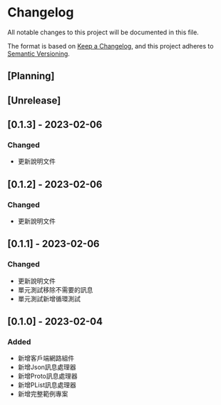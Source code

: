# Changelog
All notable changes to this project will be documented in this file.

The format is based on [Keep a Changelog](https://keepachangelog.com/en/1.0.0/),
and this project adheres to [Semantic Versioning](https://semver.org/spec/v2.0.0.html).

## [Planning]

## [Unrelease]

## [0.1.3] - 2023-02-06
### Changed
- 更新說明文件

## [0.1.2] - 2023-02-06
### Changed
- 更新說明文件

## [0.1.1] - 2023-02-06
### Changed
- 更新說明文件
- 單元測試移除不需要的訊息
- 單元測試新增循環測試

## [0.1.0] - 2023-02-04
### Added
- 新增客戶端網路組件
- 新增Json訊息處理器
- 新增Proto訊息處理器
- 新增PList訊息處理器
- 新增完整範例專案